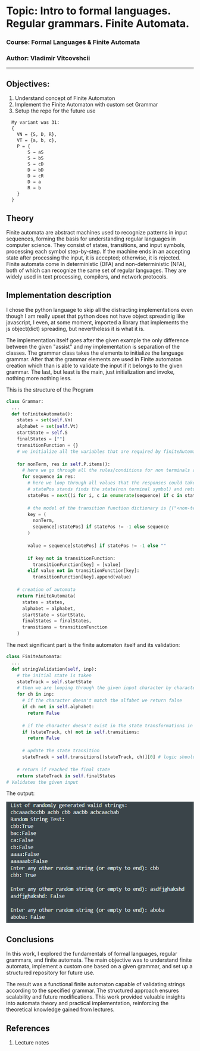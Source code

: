 # Topic: Intro to formal languages. Regular grammars. Finite Automata.

### Course: Formal Languages & Finite Automata
### Author: Vladimir Vitcovshcii

----
## Objectives:
  1. Understand concept of Finite Automaton
  2. Implement the Finite Automaton with custom set Grammar
  3. Setup the repo for the future use 
```
  My variant was 31:
  {
    VN = {S, D, R},
    VT = {a, b, c},
    P = {
        S → aS     
        S → bS    
        S → cD   
        D → bD    
        D → cR  
        D → a
        R → b
    }
  }  
```
## Theory
Finite automata are abstract machines used to recognize patterns in input sequences, forming the basis for understanding regular languages in computer science. They consist of states, transitions, and input symbols, processing each symbol step-by-step. If the machine ends in an accepting state after processing the input, it is accepted; otherwise, it is rejected. Finite automata come in deterministic (DFA) and non-deterministic (NFA), both of which can recognize the same set of regular languages. They are widely used in text processing, compilers, and network protocols.

## Implementation description
I chose the python language to skip all the distracting implementations even though I am really upset
that python does not have object spreadinig like javascript, I even, at some moment, imported a library that implements the js object(dict) spreading, but nevertheless it is what it is.

The implementation itself goes after the given example the only difference between the given "assist" and my implementation is separation of the classes. The grammar class takes the elements to initialize the language grammar. After that the grammar elements are used in Finite automaton creation which than is able to validate the input if it belongs to the given grammar. The last, but least is the main, just initialization and invoke, nothing more nothing less.

This is the structure of the Program    
```python
class Grammar:
  ...
  def toFiniteAutomata():
    states = set(self.Vn) 
    alphabet = set(self.Vt)
    startState = self.S
    finalStates = [""]
    transitionFunction = {}
    # we initialize all the variables that are required by finiteAutomaton

    for nonTerm, res in self.P.items():
      # here we go through all the rules/conditions for non terminals and values they can transform into
      for sequence in res:
        # here we loop through all values that the responses could take 
        # statePos stands finds the state(non terminal symbol) and returns it position 
        statePos = next((i for i, c in enumerate(sequence) if c in states), -1) # should be also updated to more non-terminals
        
        # the model of the transition function dictionary is {("<non-terminal>", "<terminal>"): ["<non-terminal>"]}
        key = (
          nonTerm, 
          sequence[:statePos] if statePos != -1 else sequence
        )

        value = sequence[statePos] if statePos != -1 else ""

        if key not in transitionFunction:
          transitionFunction[key] = [value]
        elif value not in transitionFunction[key]:  
          transitionFunction[key].append(value)

    # creation of automata
    return FiniteAutomata( 
      states = states, 
      alphabet = alphabet, 
      startState = startState, 
      finalStates = finalStates, 
      transitions = transitionFunction
    )
```

The next significant part is the finite automaton itself and its validation:
```python
class FiniteAutomata:
  ...
  def stringValidation(self, inp):
    # the initial state is taken
    stateTrack = self.startState
    # then we are looping through the given input character by character
    for ch in inp:
      # if the character doesn't match the alfabet we return false
      if ch not in self.alphabet:
        return False
      
      # if the character doesn't exist in the state transformations in the pair with state return false
      if (stateTrack, ch) not in self.transitions:
        return False
      
      # update the state transition
      stateTrack = self.transitions[(stateTrack, ch)][0] # logic should be added for scalability

    # return if reached the final state
    return stateTrack in self.finalStates    
# Validates the given input
```

The output:

![alt text](image.png)

## Conclusions
In this work, I explored the fundamentals of formal languages, regular grammars, and finite automata. The main objective was to understand finite automata, implement a custom one based on a given grammar, and set up a structured repository for future use.

The result was a functional finite automaton capable of validating strings according to the specified grammar. The structured approach ensures scalability and future modifications. This work provided valuable insights into automata theory and practical implementation, reinforcing the theoretical knowledge gained from lectures.

## References
1. Lecture notes